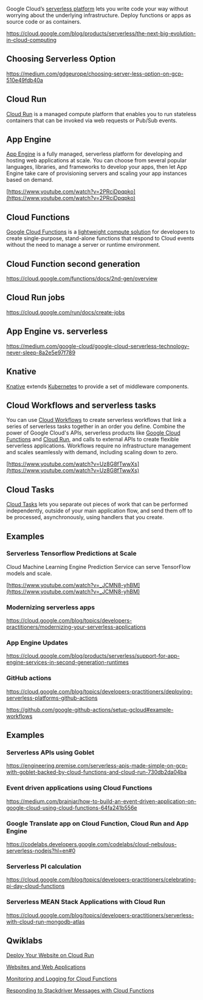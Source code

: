 

Google Cloud’s [serverless platform](https://www.youtube.com/watch?v=PBw9vD_BO5A) lets you write code your way without worrying about the underlying infrastructure. Deploy functions or apps as source code or as containers. 

https://cloud.google.com/blog/products/serverless/the-next-big-evolution-in-cloud-computing

## Choosing Serverless Option

https://medium.com/gdgeurope/choosing-server-less-option-on-gcp-510e49fdb40a


## Cloud Run

[Cloud Run](Cloud-Run) is a managed compute platform that enables you to run stateless containers that can be invoked via web requests or Pub/Sub events. 



## App Engine

[App Engine](App-Engine) is a fully managed, serverless platform for developing and hosting web applications at scale. You can choose from several popular languages, libraries, and frameworks to develop your apps, then let App Engine take care of provisioning servers and scaling your app instances based on demand.




[https://www.youtube.com/watch?v=2PRciDpqpko](https://www.youtube.com/watch?v=2PRciDpqpko)


## Cloud Functions

[Google Cloud Functions](Cloud-Functions) is a [lightweight compute solution](https://www.youtube.com/watch?v=vM-2O-uKBNQ) for developers to create single-purpose, stand-alone functions that respond to Cloud events without the need to manage a server or runtime environment.

## Cloud Function second generation

https://cloud.google.com/functions/docs/2nd-gen/overview

## Cloud Run jobs

https://cloud.google.com/run/docs/create-jobs

## App Engine vs. serverless

https://medium.com/google-cloud/google-cloud-serverless-technology-never-sleep-8a2e5e97f789

## Knative

[Knative](Knative) extends [Kubernetes](Kubernetes-Engine-and-Containers) to provide a set of middleware components.


## Cloud Workflows and serverless tasks

You can use [Cloud Workflows](Workflows) to create serverless workflows that link a series of serverless tasks together in an order you define. Combine the power of Google Cloud's APIs, serverless products like [Google Cloud Functions](Cloud-Functions) and [Cloud Run](Cloud-Run), and calls to external APIs to create flexible serverless applications. Workflows require no infrastructure management and scales seamlessly with demand, including scaling down to zero.


[https://www.youtube.com/watch?v=Uz8G8fTwwXs](https://www.youtube.com/watch?v=Uz8G8fTwwXs)

## Cloud Tasks

[Cloud Tasks](cloud-tasks) lets you separate out pieces of work that can be performed independently, outside of your main application flow, and send them off to be processed, asynchronously, using handlers that you create.


## Examples

### Serverless Tensorflow Predictions at Scale

Cloud Machine Learning Engine Prediction Service can serve TensorFlow models and scale.

[https://www.youtube.com/watch?v=_JCMN8-yhBM](https://www.youtube.com/watch?v=_JCMN8-yhBM)

### Modernizing serverless apps

https://cloud.google.com/blog/topics/developers-practitioners/modernizing-your-serverless-applications

### App Engine Updates

https://cloud.google.com/blog/products/serverless/support-for-app-engine-services-in-second-generation-runtimes

### GitHub actions 

https://cloud.google.com/blog/topics/developers-practitioners/deploying-serverless-platforms-github-actions


https://github.com/google-github-actions/setup-gcloud#example-workflows

## Examples


### Serverless APIs using Goblet

https://engineering.premise.com/serverless-apis-made-simple-on-gcp-with-goblet-backed-by-cloud-functions-and-cloud-run-730db2da04ba


### Event driven applications using Cloud Functions

https://medium.com/brainjar/how-to-build-an-event-driven-application-on-google-cloud-using-cloud-functions-64fa241b556e

### Google Translate app on Cloud Function, Cloud Run and App Engine

https://codelabs.developers.google.com/codelabs/cloud-nebulous-serverless-nodejs?hl=en#0

### Serverless PI calculation

https://cloud.google.com/blog/topics/developers-practitioners/celebrating-pi-day-cloud-functions

### Serverless MEAN Stack Applications with Cloud Run
https://cloud.google.com/blog/topics/developers-practitioners/serverless-with-cloud-run-mongodb-atlas


## Qwiklabs



[Deploy Your Website on Cloud Run](https://www.qwiklabs.com/focuses/10445?parent=catalog)



[Websites and Web Applications](https://www.qwiklabs.com/quests/39?catalog_rank=%7B%22rank%22%3A5%2C%22num_filters%22%3A0%2C%22has_search%22%3Atrue%7D&search_id=7467936)



[Monitoring and Logging for Cloud Functions](https://www.qwiklabs.com/focuses/1833?catalog_rank=%7B%22rank%22%3A16%2C%22num_filters%22%3A0%2C%22has_search%22%3Atrue%7D&parent=catalog&search_id=7468061)




[Responding to Stackdriver Messages with Cloud Functions](https://www.qwiklabs.com/focuses/8500?catalog_rank=%7B%22rank%22%3A22%2C%22num_filters%22%3A0%2C%22has_search%22%3Atrue%7D&parent=catalog&search_id=7468090)
